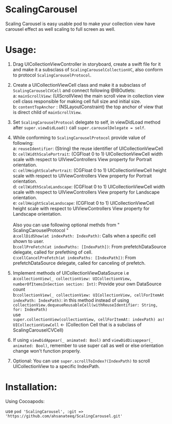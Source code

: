 # ScalingCarousel

Scaling Carousel is easy usable pod to make your collection view have carousel effect as well scaling to full screen as well.



# Usage: 

1. Drag UICollectionViewController in storyboard, create a swift file for it and make it a subsclass of ` ScalingCarouselCollectionVC `, also conform to protocol ` ScalingCarouselProtocol `.

2. Create a UICollectionViewCell class and make it a subsclass of ` ScalingCarouselCVCell ` and connect following @IBOutlets:
</br> a: ` mainScrollView `: (UIScrollView) the main scroll view in collection view cell class responsible for making cell full size and initial size.
</br> b: ` contentTopAnchor ` : (NSLayoutConstraint) the top anchor of view that is direct child of ` mainScrollView `.

3. Set ` ScalingCarouselProtocol ` delegate to self, in viewDidLoad method after ` super.viewDidLoad() ` call ` super.carouselDelegate = self `.

3. While conforming to ` ScalingCarouselProtocol ` provide value of following: 
    </br> a: ` reuseIdentifier `: (String) the reuse identifier of UICollectionViewCell
    </br> b: ` cellWidthScalePortrait `: (CGFloat 0 to 1) UICollectionViewCell width scale with respect to UIViewControllers View property for Portrait orientation.
    </br> c: ` cellHeightScalePortrait `: (CGFloat 0 to 1) UICollectionViewCell height scale with respect to UIViewControllers View property for Portrait orientation.
    </br> d: ` cellWidthScaleLandscape `: (CGFloat 0 to 1) UICollectionViewCell width scale with respect to UIViewControllers View property for Landscape orientation.
    </br> e: ` cellHeightScaleLandscape `: (CGFloat 0 to 1) UICollectionViewCell height scale with respect to UIViewControllers View property for Landscape orientation.
   </br></br>Also you can use following optional methds from " ScalingCarouselProtocol "
    </br> a:` cellDidShow(at indexPath: IndexPath) `: Calls when a specific cell shown to user.
    </br> b:` cellPreFetch(at indexPaths: [IndexPath]) `: From prefetchDataSource delegate, called for prefething of cell.
    </br> c:` cellCancelPreFetch(at indexPaths: [IndexPath]) `: From prefetchDataSource delegate, called for canceling of prefetch.
    
4. Implement methods of UICollectionViewDataSource i.e 
    </br> a:` collectionView(_ collectionView: UICollectionView, numberOfItemsInSection section: Int) `: Provide your own DataSource count 
    </br> b:` collectionView(_ collectionView: UICollectionView, cellForItemAt indexPath: IndexPath) `: in this method instead of using  `collectionView.dequeueReusableCell(withReuseIdentifier: String, for: IndexPath) ` </br>use</br> ` super.collectionView(collectionView, cellForItemAt: indexPath) as! UICollectionViewCell ` <- (Collection Cell that is a subclass of ScalingCarouselCVCell) 
    
5. If using ` viewDidAppear(_ animated: Bool) ` and ` viewDidDisappear(_ animated: Bool) `, remember to use super call as well or else orientation change won't function properly.

6. Optional: You can use ` super.scrollToIndex?(IndexPath) ` to scroll UICollectionView to a specific IndexPath.


# Installation:

Using Cocoapods:

use ` pod 'ScalingCarousel', :git => 'https://github.com/ahsanateeq/ScalingCarousel.git' `
